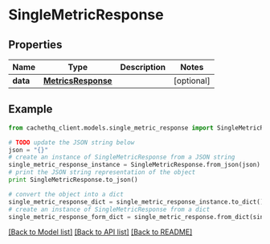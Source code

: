 # SingleMetricResponse


## Properties
Name | Type | Description | Notes
------------ | ------------- | ------------- | -------------
**data** | [**MetricsResponse**](MetricsResponse.md) |  | [optional] 

## Example

```python
from cachethq_client.models.single_metric_response import SingleMetricResponse

# TODO update the JSON string below
json = "{}"
# create an instance of SingleMetricResponse from a JSON string
single_metric_response_instance = SingleMetricResponse.from_json(json)
# print the JSON string representation of the object
print SingleMetricResponse.to_json()

# convert the object into a dict
single_metric_response_dict = single_metric_response_instance.to_dict()
# create an instance of SingleMetricResponse from a dict
single_metric_response_form_dict = single_metric_response.from_dict(single_metric_response_dict)
```
[[Back to Model list]](../README.md#documentation-for-models) [[Back to API list]](../README.md#documentation-for-api-endpoints) [[Back to README]](../README.md)


